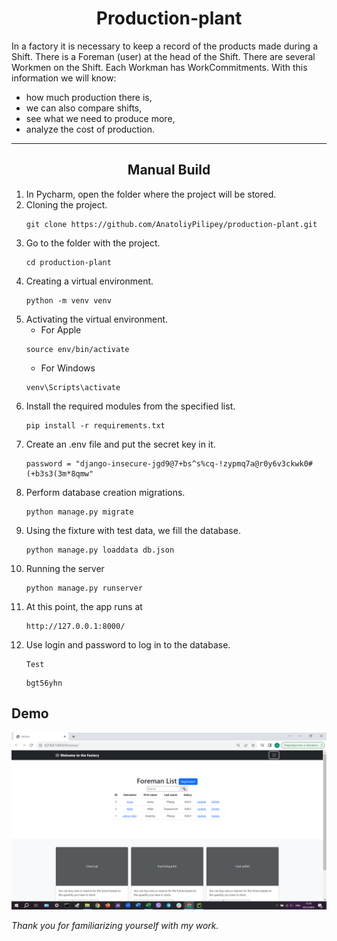 # <center >Production-plant</center>
In a factory it is necessary to keep a record of the products made during a Shift. There is a Foreman (user) at the head of the Shift. There are several Workmen on the Shift. Each Workman has WorkCommitments. With this information we will know:
* how much production there is,
* we can also compare shifts,
* see what we need to produce more,
* analyze the cost of production.
 

---
           

## <center >Manual Build</center>
1. In Pycharm, open the folder where the project will be stored.
2. Cloning the project.  
    ```shell
    git clone https://github.com/AnatoliyPilipey/production-plant.git
    ```
3. Go to the folder with the project.  
    ```shell 
    cd production-plant
    ```
4. Creating a virtual environment.  
    ```shell 
    python -m venv venv
    ```
5. Activating the virtual environment.  
    * For Apple 
    ```shell     
    source env/bin/activate
    ```
    * For Windows  
    ```shell 
    venv\Scripts\activate
    ```
6. Install the required modules from the specified list.  
    ```shell 
    pip install -r requirements.txt
    ```
7. Create an .env file and put the secret key in it.  
    ```shell 
    password = "django-insecure-jgd9@7+bs^s%cq-!zypmq7a@r0y6v3ckwk0#(+b3s3(3m*8qmw"
    ```
8. Perform database creation migrations.  
    ```shell 
    python manage.py migrate
    ```
9. Using the fixture with test data, we fill the database.  
    ```shell 
    python manage.py loaddata db.json
    ```
10. Running the server  
    ```shell 
    python manage.py runserver
    ```
11. At this point, the app runs at  
    ```shell 
    http://127.0.0.1:8000/
    ```
12. Use login and password to log in to the database.  
    ```shell 
    Test
    ```  
    ```shell 
    bgt56yhn
    ```

## Demo  
![Website Interface](factory.png)

_Thank you for familiarizing yourself with my work._
